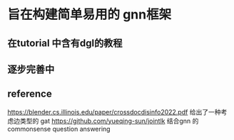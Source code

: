 # 旨在构建简单易用的 gnn框架

## 在tutorial 中含有dgl的教程

## 逐步完善中


## reference
https://blender.cs.illinois.edu/paper/crossdocdisinfo2022.pdf 给出了一种考虑边类型的 gat
https://github.com/yueqing-sun/jointlk 结合gnn 的 commonsense question answering

